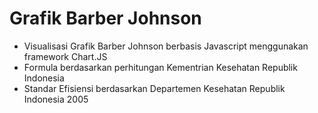 # Grafik Barber Johnson
- Visualisasi Grafik Barber Johnson berbasis Javascript menggunakan framework Chart.JS
- Formula berdasarkan perhitungan Kementrian Kesehatan Republik Indonesia
- Standar Efisiensi berdasarkan Departemen Kesehatan Republik Indonesia 2005
